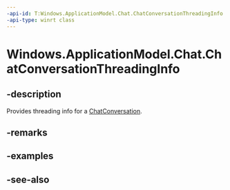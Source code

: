 ----api-id: T:Windows.ApplicationModel.Chat.ChatConversationThreadingInfo
-api-type: winrt class
---<!-- Class syntax.public class ChatConversationThreadingInfo : Windows.ApplicationModel.Chat.IChatConversationThreadingInfo--># Windows.ApplicationModel.Chat.ChatConversationThreadingInfo## -descriptionProvides threading info for a [ChatConversation](chatconversation.md).## -remarks## -examples## -see-also